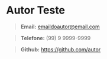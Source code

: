 # Autor Teste

> **Email:** emaildoautor@email.com

> **Telefone:** (99) 9 9999-9999

> **Github:** <https://github.com/autor>
